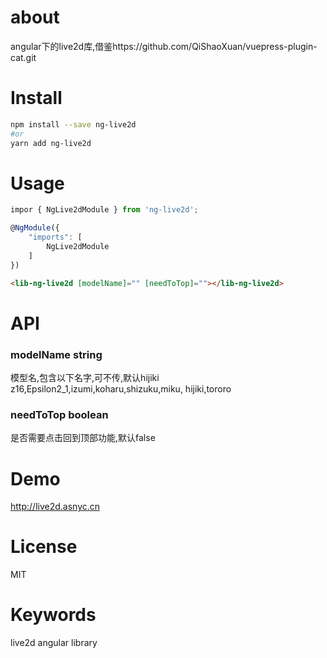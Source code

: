 # about
angular下的live2d库,借鉴https://github.com/QiShaoXuan/vuepress-plugin-cat.git

# Install

``` bash
npm install --save ng-live2d
#or
yarn add ng-live2d
```

# Usage
``` js
impor { NgLive2dModule } from 'ng-live2d';

@NgModule({
    "imports": [
        NgLive2dModule
    ]
})
```
``` html
<lib-ng-live2d [modelName]="" [needToTop]=""></lib-ng-live2d>
```
# API
### modelName string
模型名,包含以下名字,可不传,默认hijiki
z16,Epsilon2_1,izumi,koharu,shizuku,miku,
hijiki,tororo

### needToTop boolean
是否需要点击回到顶部功能,默认false


# Demo
http://live2d.asnyc.cn

# License
MIT

# Keywords
live2d 
angular
library